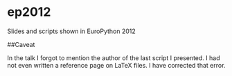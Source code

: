 ep2012
======

Slides and scripts shown in EuroPython 2012

##Caveat

In the talk I forgot to mention the author of the last script I presented. I had not even written a reference page on LaTeX files. I have corrected that error.
